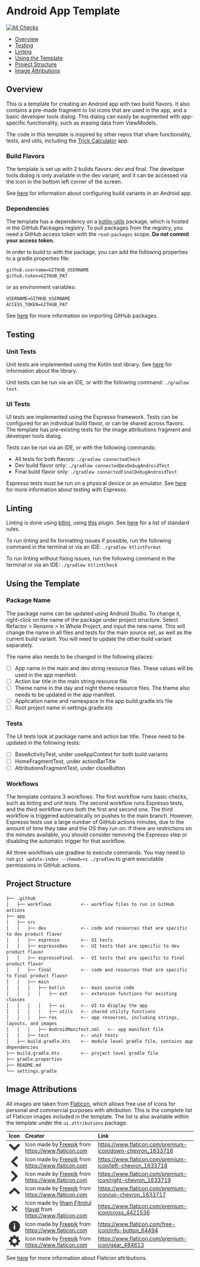 # Android App Template

[![All Checks](https://github.com/lbressler13/android-app-template/actions/workflows/all_checks.yml/badge.svg?branch=main)](https://github.com/lbressler13/android-app-template/actions/workflows/all_checks.yml)

- [Overview](#overview)
- [Testing](#testing)
- [Linting](#linting)
- [Using the Template](#using-the-template)
- [Project Structure](#project-structure)
- [Image Attributions](#image-attributions)

## Overview

This is a template for creating an Android app with two build flavors.
It also contains a pre-made fragment to list icons that are used in the app, and a basic developer tools dialog. 
This dialog can easily be augmented with app-specific functionality, such as erasing data from ViewModels.

The code in this template is inspired by other repos that share functionality, tests, and utils, including the [Trick Calculator](https://github.com/lbressler13/trick-calculator) app.

### Build Flavors

The template is set up with 2 builds flavors: dev and final.
The developer tools dialog is only available in the dev variant, and it can be accessed via the icon in the bottom left corner of the screen.

See [here](https://developer.android.com/studio/build/build-variants) for information about configuring build variants in an Android app.

### Dependencies

The template has a dependency on a [kotlin-utils](https://github.com/lbressler13/kotlin-utils) package, which is hosted in the GitHub Packages registry.
To pull packages from the registry, you need a GitHub access token with the `read:packages` scope.
**Do not commit your access token.**

In order to build to with the package, you can add the following properties to a gradle.properties file:
```properties
github.username=GITHUB_USERNAME
github.token=GITHUB_PAT
```
or as environment variables:
```shell
USERNAME=GITHUB_USERNAME
ACCESS_TOKEN=GITHUB_PAT
```

See [here](https://docs.github.com/en/packages/working-with-a-github-packages-registry/working-with-the-gradle-registry#using-a-published-package) for more information on importing GitHub packages.

## Testing

### Unit Tests

Unit tests are implemented using the Kotlin test library. 
See [here](https://kotlinlang.org/api/latest/kotlin.test/) for information about the library.

Unit tests can be run via an IDE, or with the following command:
```./gradlew test```

### UI Tests

UI tests are implemented using the Espresso framework.
Tests can be configured for an individual build flavor, or can be shared across flavors.
The template has pre-existing tests for the image attributions fragment and developer tools dialog.

Tests can be run via an IDE, or with the following commands:
* All tests for both flavors: `./gradlew connectedCheck`
* Dev build flavor only: `./gradlew connectedDevDebugAndroidTest`
* Final build flavor only: `./gradlew connectedFinalDebugAndroidTest`

Espresso tests must be run on a physical device or an emulator.
See [here](https://developer.android.com/training/testing/espresso) for more information about testing with Espresso.

## Linting

Linting is done using [ktlint](https://ktlint.github.io/), using [this](https://github.com/jlleitschuh/ktlint-gradle) plugin.
See [here](https://pinterest.github.io/ktlint/latest/rules/standard) for a list of standard rules.

To run linting and fix formatting issues if possible, run the following command in the terminal or via an IDE:
```./gradlew ktlintFormat```

To run linting without fixing issues, run the following command in the terminal or via an IDE:
```./gradlew ktlintCheck```

## Using the Template

### Package Name

The package name can be updated using Android Studio.
To change it, right-click on the name of the package under project structure.
Select Refactor > Rename > In Whole Project, and input the new name.
This will change the name in all files and tests for the main source set, as well as the current build variant.
You will need to update the other build variant separately.

The name also needs to be changed in the following places:
- [ ] App name in the main and dev string resource files. These values will be used in the app manifest.
- [ ] Action bar title in the main string resource file.
- [ ] Theme name in the day and night theme resource files. The theme also needs to be updated in the app manifest.
- [ ] Application name and namespace in the app build.gradle.kts file
- [ ] Root project name in settings.gradle.kts

### Tests

The UI tests look at package name and action bar title.
These need to be updated in the following tests:
- [ ] BaseActivityTest, under useAppContext for both build variants
- [ ] HomeFragmentTest, under actionBarTitle
- [ ] AttributionsFragmentTest, under closeButton

### Workflows

The template contains 3 workflows. The first workflow runs basic checks, such as linting and unit tests.
The second workflow runs Espresso tests, and the third workflow runs both the first and second one.
The third workflow is triggered automatically on pushes to the main branch. 
However, Espresso tests use a large number of GitHub actions minutes, due to the amount of time they take and the OS they run on.
If there are restrictions on the minutes available, you should consider removing the Espresso step or disabling the automatic trigger for that workflow.

All three workflows use gradlew to execute commands.
You may need to run `git update-index --chmod=+x ./gradlew` to grant executable permissions in GitHub actions.

## Project Structure

```project
├── .github
│   ├── workflows           <-- workflow files to run in GitHub actions
├── app
│   ├── src
│   │   ├── dev             <-- code and resources that are specific to dev product flavor
│   │   ├── espresso        <-- UI tests
│   │   ├── espressoDev     <-- UI tests that are specific to dev product flavor
│   │   ├── espressoFinal   <-- UI tests that are specific to final product flavor
│   │   ├── final           <-- code and resources that are specific to final product flavor
│   │   ├── main
│   │   │   ├── kotlin      <-- main source code
│   │   │   │   ├── ext     <-- extension functions for existing classes
│   │   │   │   ├── ui      <-- UI to display the app
│   │   │   │   ├── utils   <-- shared utility functions
│   │   │   ├── res         <-- app resources, including strings, layouts, and images
│   │   │   ├── AndroidManifest.xml   <-- app manifest file
│   │   ├── test            <-- unit tests
│   ├── build.gradle.kts    <-- module level gradle file, contains app dependencies
├── build.gradle.kts        <-- project level gradle file
├── gradle.properties
├── README.md
└── settings.gradle
```

## Image Attributions

All images are taken from [Flaticon](https://www.flaticon.com/), which allows free use of icons for personal and commercial purposes with attribution.
This is the complete list of Flaticon images included in the template.
The list is also available within the template under the `ui.attributions` package.

| Icon                                                        | Creator                                                                                                                    | Link                                                                  |
|:------------------------------------------------------------|:---------------------------------------------------------------------------------------------------------------------------|:----------------------------------------------------------------------|
| ![img](app/src/main/res/drawable-hdpi/ic_chevron_down.png)  | Icon made by [Freepik](https://www.flaticon.com/authors/freepik) from <https://www.flaticon.com>                           | <https://www.flaticon.com/premium-icon/down-chevron_1633716>          |
| ![img](app/src/main/res/drawable-hdpi/ic_chevron_left.png)  | Icon made by [Freepik](https://www.flaticon.com/authors/freepik) from <https://www.flaticon.com>                           | <https://www.flaticon.com/premium-icon/left-chevron_1633718>          |
| ![img](app/src/main/res/drawable-hdpi/ic_chevron_right.png) | Icon made by [Freepik](https://www.flaticon.com/authors/freepik) from <https://www.flaticon.com>                           | <https://www.flaticon.com/premium-icon/right-chevron_1633719>         |
| ![img](app/src/main/res/drawable-hdpi/ic_chevron_up.png)    | Icon made by [Freepik](https://www.flaticon.com/authors/freepik) from <https://www.flaticon.com>                           | <https://www.flaticon.com/premium-icon/up-chevron_1633717>            |
| ![img](app/src/main/res/drawable-hdpi/ic_close.png)         | Icon made by [Ilham Fitrotul Hayat](https://www.flaticon.com/authors/ilham-fitrotul-hayat) from <https://www.flaticon.com> | <https://www.flaticon.com/premium-icon/cross_4421536>                 |
| ![img](app/src/main/res/drawable-hdpi/ic_info.png)          | Icon made by [Freepik](https://www.flaticon.com/authors/freepik) from <https://www.flaticon.com>                           | <https://www.flaticon.com/free-icon/info-button_64494>                |
| ![img](app/src/main/res/drawable-hdpi/ic_settings.png)      | Icon made by [Freepik](https://www.flaticon.com/authors/freepik) from <https://www.flaticon.com>                           | <https://www.flaticon.com/premium-icon/gear_484613>                   |

See [here](https://support.flaticon.com/s/article/Attribution-How-when-and-where-FI?language=en_US&Id=ka03V0000004Q5lQAE) for more information about Flaticon attributions.
